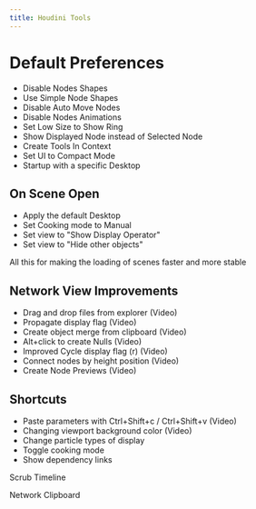 ```yaml
---
title: Houdini Tools
---
```


# Default Preferences

* Disable Nodes Shapes  
* Use Simple Node Shapes  
* Disable Auto Move Nodes  
* Disable Nodes Animations  
* Set Low Size to Show Ring  
* Show Displayed Node instead of Selected Node  
* Create Tools In Context  
* Set UI to Compact Mode  
* Startup with a specific Desktop  



## On Scene Open 

* Apply the default Desktop  
* Set Cooking mode to Manual  
* Set view to "Show Display Operator"  
* Set view to "Hide other objects"

All this for making the loading of scenes faster and more stable 



## Network View Improvements

* Drag and drop files from explorer (Video)  
* Propagate display flag  (Video)  
* Create object merge from clipboard (Video)  
* Alt+click to create Nulls (Video)  
* Improved Cycle display flag (r) (Video)  
* Connect nodes by height position (Video)  
* Create Node Previews (Video)




## Shortcuts 

* Paste parameters with Ctrl+Shift+c / Ctrl+Shift+v  (Video)  
* Changing viewport background color  (Video)  
* Change particle types of display  
* Toggle cooking mode  
* Show dependency links



Scrub Timeline

Network Clipboard 
